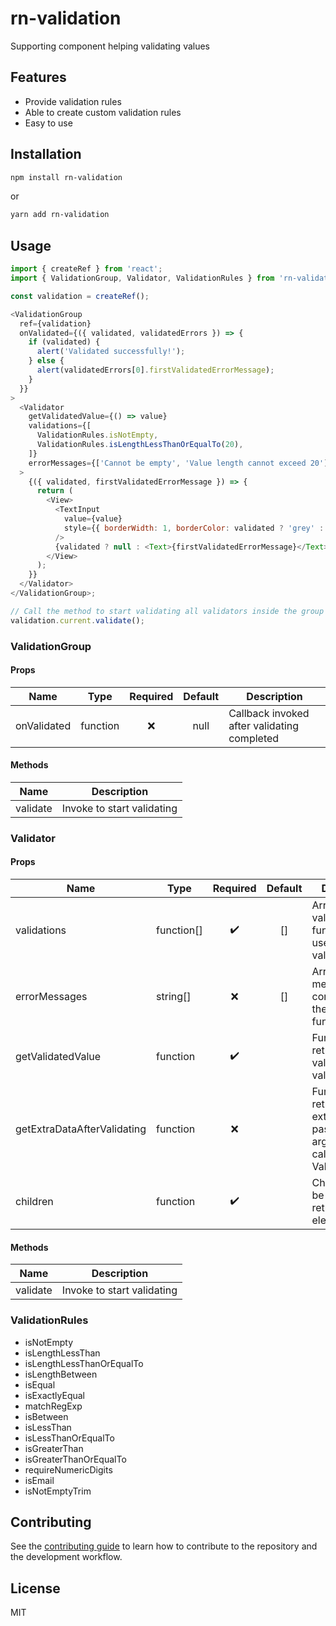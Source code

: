 # rn-validation

Supporting component helping validating values

## Features

- Provide validation rules
- Able to create custom validation rules
- Easy to use

## Installation

```sh
npm install rn-validation
```

or

```sh
yarn add rn-validation
```

## Usage

```js
import { createRef } from 'react';
import { ValidationGroup, Validator, ValidationRules } from 'rn-validation';

const validation = createRef();

<ValidationGroup
  ref={validation}
  onValidated={({ validated, validatedErrors }) => {
    if (validated) {
      alert('Validated successfully!');
    } else {
      alert(validatedErrors[0].firstValidatedErrorMessage);
    }
  }}
>
  <Validator
    getValidatedValue={() => value}
    validations={[
      ValidationRules.isNotEmpty,
      ValidationRules.isLengthLessThanOrEqualTo(20),
    ]}
    errorMessages={['Cannot be empty', 'Value length cannot exceed 20']}
  >
    {({ validated, firstValidatedErrorMessage }) => {
      return (
        <View>
          <TextInput
            value={value}
            style={{ borderWidth: 1, borderColor: validated ? 'grey' : 'red' }}
          />
          {validated ? null : <Text>{firstValidatedErrorMessage}</Text>}
        </View>
      );
    }}
  </Validator>
</ValidationGroup>;

// Call the method to start validating all validators inside the group
validation.current.validate();
```

### **ValidationGroup**

#### Props

| Name        | Type     | Required | Default | Description                                 |
| ----------- | -------- | :------: | :-----: | ------------------------------------------- |
| onValidated | function |    ❌    |  null   | Callback invoked after validating completed |

#### Methods

| Name     | Description                |
| -------- | -------------------------- |
| validate | Invoke to start validating |

### **Validator**

#### Props

| Name                        | Type       | Required | Default | Description                                                                               |
| --------------------------- | ---------- | :------: | :-----: | ----------------------------------------------------------------------------------------- |
| validations                 | function[] |    ✔️    |   []    | Array of validating functions to be used for validating                                   |
| errorMessages               | string[]   |    ❌    |   []    | Array of error messages corresponding the validation function array                       |
| getValidatedValue           | function   |    ✔️    |         | Function returning the value to be validated                                              |
| getExtraDataAfterValidating | function   |    ❌    |         | Function returning the extra data to be passed as argument to callback of ValidationGroup |
| children                    | function   |    ✔️    |         | Children must be function return an element                                               |

#### Methods

| Name     | Description                |
| -------- | -------------------------- |
| validate | Invoke to start validating |

### **ValidationRules**

- isNotEmpty
- isLengthLessThan
- isLengthLessThanOrEqualTo
- isLengthBetween
- isEqual
- isExactlyEqual
- matchRegExp
- isBetween
- isLessThan
- isLessThanOrEqualTo
- isGreaterThan
- isGreaterThanOrEqualTo
- requireNumericDigits
- isEmail
- isNotEmptyTrim

## Contributing

See the [contributing guide](CONTRIBUTING.md) to learn how to contribute to the repository and the development workflow.

## License

MIT
